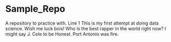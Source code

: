 # Sample_Repo
A repository to practice with. 
Line 1
This is my first attempt at doing data science. Wish me luck bois!
Who is the best rapper in the world right now? I might say J. Cole to be Honest. Port Antonio was fire. 
